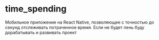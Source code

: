 # time_spending
Мобильное приложение на React Native, позволяющее с точностью до секунд отслеживать потраченное время. Если не будет лень буду дорабатывать и развивать проект
